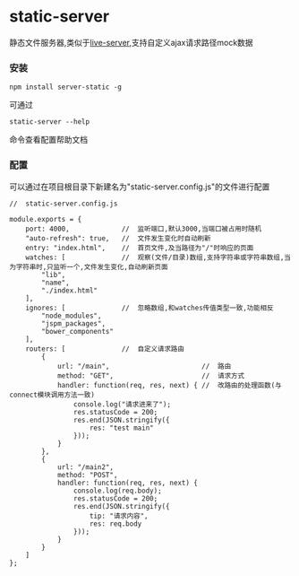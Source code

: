 # static-server

静态文件服务器,类似于[live-server](),支持自定义ajax请求路径mock数据

### 安装

    npm install server-static -g

可通过

    static-server --help
    
命令查看配置帮助文档


### 配置

可以通过在项目根目录下新建名为"static-server.config.js"的文件进行配置

    //  static-server.config.js

    module.exports = {
    	port: 4000,             //  监听端口,默认3000,当端口被占用时随机
    	"auto-refresh": true,   //  文件发生变化时自动刷新
    	entry: "index.html",    //  首页文件,及当路径为"/"时响应的页面
    	watches: [              //  观察(文件/目录)数组,支持字符串或字符串数组,当为字符串时,只监听一个,文件发生变化,自动刷新页面
    		"lib",
    		"name",
    		"./index.html"
    	],
    	ignores: [              //  忽略数组,和watches传值类型一致,功能相反
    		"node_modules",
    		"jspm_packages",
    		"bower_components"
    	],
    	routers: [              //  自定义请求路由
    		{
    			url: "/main",                       //  路由
    			method: "GET",                      //  请求方式
    			handler: function(req, res, next) { //  改路由的处理函数(与connect模块调用方法一致)
    				console.log("请求进来了");
    				res.statusCode = 200;
    				res.end(JSON.stringify({
    					res: "test main"
    				}));
    			}
    		},
    		{
    			url: "/main2",
    			method: "POST",
    			handler: function(req, res, next) {
    				console.log(req.body);
    				res.statusCode = 200;
    				res.end(JSON.stringify({
    					tip: "请求内容",
    					res: req.body
    				}));
    			}
    		}
    	]
    };
    
    
